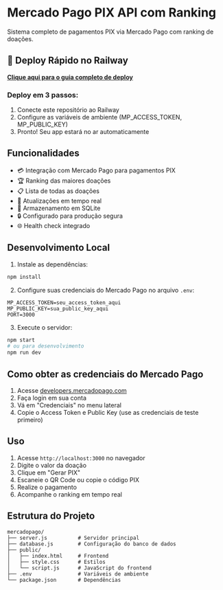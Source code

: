 # Mercado Pago PIX API com Ranking

Sistema completo de pagamentos PIX via Mercado Pago com ranking de doações.

## 🚀 Deploy Rápido no Railway

**[Clique aqui para o guia completo de deploy](RAILWAY_DEPLOY.md)**

### Deploy em 3 passos:
1. Conecte este repositório ao Railway
2. Configure as variáveis de ambiente (MP_ACCESS_TOKEN, MP_PUBLIC_KEY)
3. Pronto! Seu app estará no ar automaticamente

## Funcionalidades

- 💳 Integração com Mercado Pago para pagamentos PIX
- 🏆 Ranking das maiores doações
- 📋 Lista de todas as doações
- 🔄 Atualizações em tempo real
- 💾 Armazenamento em SQLite
- 🔒 Configurado para produção segura
- 🌐 Health check integrado

## Desenvolvimento Local

1. Instale as dependências:
```bash
npm install
```

2. Configure suas credenciais do Mercado Pago no arquivo `.env`:
```
MP_ACCESS_TOKEN=seu_access_token_aqui
MP_PUBLIC_KEY=sua_public_key_aqui
PORT=3000
```

3. Execute o servidor:
```bash
npm start
# ou para desenvolvimento
npm run dev
```

## Como obter as credenciais do Mercado Pago

1. Acesse [developers.mercadopago.com](https://developers.mercadopago.com)
2. Faça login em sua conta
3. Vá em "Credenciais" no menu lateral
4. Copie o Access Token e Public Key (use as credenciais de teste primeiro)

## Uso

1. Acesse `http://localhost:3000` no navegador
2. Digite o valor da doação
3. Clique em "Gerar PIX"
4. Escaneie o QR Code ou copie o código PIX
5. Realize o pagamento
6. Acompanhe o ranking em tempo real

## Estrutura do Projeto

```
mercadopago/
├── server.js          # Servidor principal
├── database.js        # Configuração do banco de dados
├── public/
│   ├── index.html     # Frontend
│   ├── style.css      # Estilos
│   └── script.js      # JavaScript do frontend
├── .env               # Variáveis de ambiente
└── package.json       # Dependências
```
